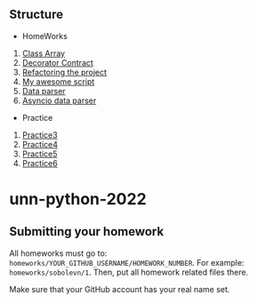 ## Structure

- HomeWorks
1. [Class Array](https://github.com/Stepa123de/PythonUNN/tree/main/homeworks/Stepa123de/hw1)
2. [Decorator Contract](https://github.com/Stepa123de/PythonUNN/tree/main/homeworks/Stepa123de/hw2)
3. [Refactoring the project](https://github.com/Stepa123de/PythonUNN/tree/main/homeworks/Stepa123de/hw3)
4. [My awesome script](https://github.com/Stepa123de/PythonUNN/tree/main/homeworks/Stepa123de/hw4)
5. [Data parser](https://github.com/Stepa123de/PythonUNN/tree/main/homeworks/Stepa123de/hw5)
6. [Asyncio data parser](https://github.com/Stepa123de/PythonUNN/tree/main/homeworks/Stepa123de/hw6)

- Practice
1. [Practice3](https://github.com/Stepa123de/PythonUNN/tree/main/practice/pr3)
2. [Practice4](https://github.com/Stepa123de/PythonUNN/tree/main/practice/pr4)
3. [Practice5](https://github.com/Stepa123de/PythonUNN/tree/main/practice/pr5)
4. [Practice6](https://github.com/Stepa123de/PythonUNN/tree/main/practice/pr6)

# unn-python-2022

## Submitting your homework

All homeworks must go to: `homeworks/YOUR_GITHUB_USERNAME/HOMEWORK_NUMBER`.
For example: `homeworks/sobolevn/1`.
Then, put all homework related files there.

Make sure that your GitHub account has your real name set.
